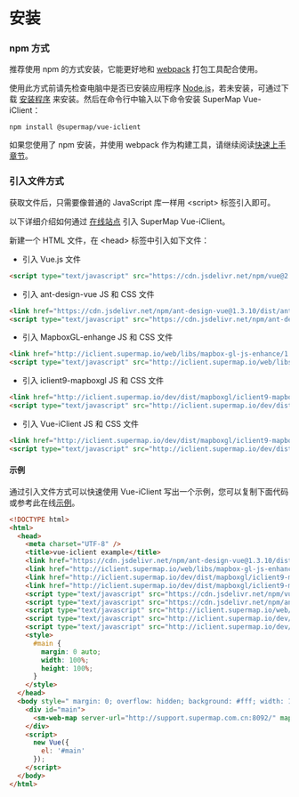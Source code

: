 # 安装


### npm 方式

推荐使用 npm 的方式安装，它能更好地和 [webpack](https://webpack.js.org/) 打包工具配合使用。

使用此方式前请先检查电脑中是否已安装应用程序 [Node.js](https://nodejs.org/zh-cn/)，若未安装，可通过下载 [安装程序](https://nodejs.org/zh-cn/) 来安装。然后在命令行中输入以下命令安装 SuperMap Vue-iClient：

```
npm install @supermap/vue-iclient
```

如果您使用了 npm 安装，并使用 webpack 作为构建工具，请继续阅读[快速上手章节](./quick-start.md)。

### 引入文件方式

获取文件后，只需要像普通的 JavaScript 库一样用 &lt;script&gt; 标签引入即可。

以下详细介绍如何通过 [在线站点](http://iclient.supermap.io/) 引入 SuperMap Vue-iClient。

新建一个 HTML 文件，在 &lt;head&gt; 标签中引入如下文件：

- 引入 Vue.js 文件

```html
<script type="text/javascript" src="https://cdn.jsdelivr.net/npm/vue@2.5.17/dist/vue.js"></script>
```

- 引入 ant-design-vue JS 和 CSS 文件

```html
<link href="https://cdn.jsdelivr.net/npm/ant-design-vue@1.3.10/dist/antd.min.css" rel="stylesheet" />
<script type="text/javascript" src="https://cdn.jsdelivr.net/npm/ant-design-vue@1.3.10/dist/antd.min.js"></script>
```

- 引入 MapboxGL-enhange JS 和 CSS 文件

```html
<link href="http://iclient.supermap.io/web/libs/mapbox-gl-js-enhance/1.2.0/mapbox-gl-enhance.css" rel="stylesheet" />
<script type="text/javascript" src="http://iclient.supermap.io/web/libs/mapbox-gl-js-enhance/1.2.0/mapbox-gl-enhance.js" ></script>
```

- 引入 iclient9-mapboxgl JS 和 CSS 文件

```html
<link href="http://iclient.supermap.io/dev/dist/mapboxgl/iclient9-mapboxgl.min.css" rel="stylesheet" />
<script type="text/javascript" src="http://iclient.supermap.io/dev/dist/mapboxgl/iclient9-mapboxgl-es6.min.js"></script>
```

- 引入 Vue-iClient JS 和 CSS 文件

```html
<link href="http://iclient.supermap.io/dev/dist/mapboxgl/iclient9-mapboxgl-vue.css" rel="stylesheet" />
<script type="text/javascript" src="http://iclient.supermap.io/dev/dist/mapboxgl/iclient9-mapboxgl-vue.min.js"></script>
```

#### 示例

通过引入文件方式可以快速使用 Vue-iClient 写出一个示例，您可以复制下面代码或参考此在线[示例](http://iclient.supermap.io/dev/examples/component/editor.html#components_webmap_vue)。

```html
<!DOCTYPE html>
<html>
  <head>
    <meta charset="UTF-8" />
    <title>vue-iclient example</title>
    <link href="https://cdn.jsdelivr.net/npm/ant-design-vue@1.3.10/dist/antd.min.css" rel="stylesheet" />
    <link href="http://iclient.supermap.io/web/libs/mapbox-gl-js-enhance/1.2.0/mapbox-gl-enhance.css" rel="stylesheet" />
    <link href="http://iclient.supermap.io/dev/dist/mapboxgl/iclient9-mapboxgl.min.css" rel="stylesheet" />
    <link href="http://iclient.supermap.io/dev/dist/mapboxgl/iclient9-mapboxgl-vue.css" rel="stylesheet" />
    <script type="text/javascript" src="https://cdn.jsdelivr.net/npm/vue@2.5.17/dist/vue.js"></script>
    <script type="text/javascript" src="https://cdn.jsdelivr.net/npm/ant-design-vue@1.3.10/dist/antd.min.js"></script>
    <script type="text/javascript" src="http://iclient.supermap.io/web/libs/mapbox-gl-js-enhance/1.2.0/mapbox-gl-enhance.js" ></script>
    <script type="text/javascript" src="http://iclient.supermap.io/dev/dist/mapboxgl/iclient9-mapboxgl-es6.min.js"></script>
    <script type="text/javascript" src="http://iclient.supermap.io/dev/dist/mapboxgl/iclient9-mapboxgl-vue.min.js"></script>
    <style>
      #main {
        margin: 0 auto;
        width: 100%;
        height: 100%;
      }
    </style>
  </head>
  <body style=" margin: 0; overflow: hidden; background: #fff; width: 100%; height:100%; position: absolute; top: 0;">
    <div id="main">
      <sm-web-map server-url="http://support.supermap.com.cn:8092/" map-id="1649097980"></sm-web-map>
    </div>
    <script>
      new Vue({
        el: '#main'
      });
    </script>
  </body>
</html>
```
